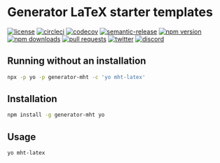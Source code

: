 # Generator LaTeX starter templates

[![license](https://img.shields.io/npm/l/generator-mht)](https://github.com/MichaelHettmer/generator-mht/blob/master/LICENSE.md)
[![circleci](https://circleci.com/gh/MichaelHettmer/generator-mht.svg?style=shield)](https://circleci.com/gh/MichaelHettmer/generator-mht)
[![codecov](https://codecov.io/gh/MichaelHettmer/generator-mht/branch/master/graph/badge.svg)](https://codecov.io/gh/MichaelHettmer/generator-mht)
[![semantic-release](https://img.shields.io/badge/%20%20%F0%9F%93%A6%F0%9F%9A%80-semantic--release-e10079.svg)](https://github.com/semantic-release/semantic-release)
[![npm version](https://img.shields.io/npm/v/generator-mht)](https://www.npmjs.com/package/generator-mht)
[![npm downloads](https://img.shields.io/npm/dw/generator-mht)](https://www.npmjs.com/package/generator-mht)
[![pull requests](https://img.shields.io/badge/PRs-welcome-brightgreen.svg)](https://github.com/MichaelHettmer/generator-mht/compare)
[![twitter](https://img.shields.io/twitter/follow/MichaelHettmer.svg?label=Follow%20@MichaelHettmer)](https://twitter.com/intent/follow?screen_name=MichaelHettmer)
[![discord](https://img.shields.io/discord/620938362379042837)](https://discord.gg/AFfc5Rq)

## Running without an installation

```sh
npx -p yo -p generator-mht -c 'yo mht-latex'
```

## Installation

```sh
npm install -g generator-mht yo
```

## Usage

```sh
yo mht-latex
```